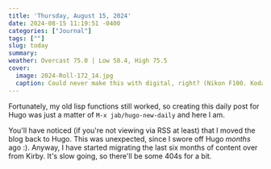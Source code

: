 ```yaml
---
title: 'Thursday, August 15, 2024'
date: 2024-08-15 11:19:51 -0400
categories: ["Journal"]
tags: [""]
slug: today
summary: 
weather: Overcast 75.0 | Low 58.4, High 75.5
cover:
  image: 2024-Roll-172_14.jpg
  caption: Could never make this with digital, right? (Nikon F100. Kodak Gold 200)
---
```


Fortunately, my old lisp functions still worked, so creating this daily post for Hugo was just a matter of `M-x jab/hugo-new-daily` and here I am.

You'll have noticed (if you're not viewing via RSS at least) that I moved the blog back to Hugo. This was unexpected, since I swore off Hugo _months_ ago :). Anyway, I have started migrating the last six months of content over from Kirby. It's slow going, so there'll be some 404s for a bit.

